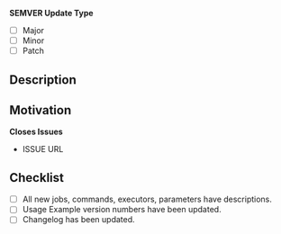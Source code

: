 **SEMVER Update Type**
- [ ] Major
- [ ] Minor
- [ ] Patch

## Description

<!--
  Describe your changes in detail, preferably in an imperative mood,
  i.e., "add `commandA` to `jobB`"
-->

## Motivation

<!--
  Share any open issues this PR references or otherwise describe the motivation to submit this pull request.
-->

**Closes Issues**

- ISSUE URL

## Checklist

<!--
  Thank you for contributing!
  Before submitting your a request, please go through the following
  items and place an x in the [ ] if they have been completed.
-->

- [ ] All new jobs, commands, executors, parameters have descriptions.
- [ ] Usage Example version numbers have been updated.
- [ ] Changelog has been updated.
